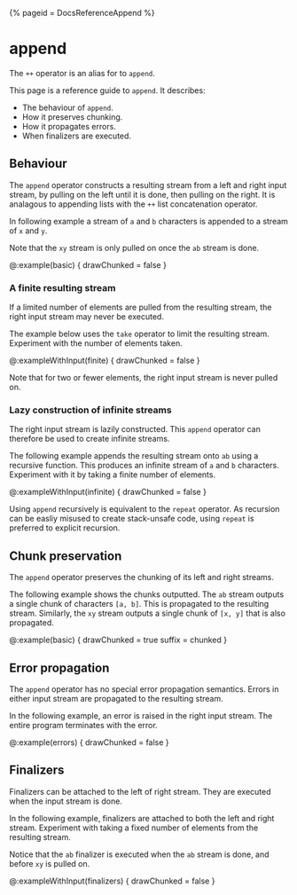 {%
  pageid = DocsReferenceAppend
%}


# append

The `++` operator is an alias for to `append`.

This page is a reference guide to `append`. It describes:

 - The behaviour of `append`.
 - How it preserves chunking.
 - How it propagates errors.
 - When finalizers are executed.

## Behaviour

The `append` operator constructs a resulting stream from a left and right input stream, by pulling on the left until it is done, then pulling on the right. It is analagous to appending lists with the `++` list concatenation operator.

In following example a stream of `a` and `b` characters is appended to a stream of `x` and `y`.

Note that the `xy` stream is only pulled on once the `ab` stream is done. 

@:example(basic) {
  drawChunked = false
}

### A finite resulting stream

If a limited number of elements are pulled from the resulting stream, the right input stream may never be executed. 

The example below uses the `take` operator to limit the resulting stream. Experiment with the number of elements taken. 

@:exampleWithInput(finite) {
  drawChunked = false
}

Note that for two or fewer elements, the right input stream is never pulled on.


### Lazy construction of infinite streams

The right input stream is lazily constructed. This `append` operator can therefore be used to create infinite streams.

The following example appends the resulting stream onto `ab` using a recursive function. This produces an infinite stream of `a` and `b` characters. Experiment with it by taking a finite number of elements.

@:exampleWithInput(infinite) {
  drawChunked = false
}

Using `append` recursively is equivalent to the `repeat` operator. As recursion can be easliy misused to create stack-unsafe code, using `repeat` is preferred to explicit recursion.

## Chunk preservation

The `append` operator preserves the chunking of its left and right streams.

The following example shows the chunks outputted. The `ab` stream outputs a single chunk of characters `[a, b]`. This is propagated to the resulting stream. Similarly, the `xy` stream outputs a single chunk of `[x, y]` that is also propagated.

@:example(basic) {
  drawChunked = true
  suffix = chunked
}


## Error propagation

The `append` operator has no special error propagation semantics. Errors in either input stream are propagated to the resulting stream.

In the following example, an error is raised in the right input stream. The entire program terminates with the error.

@:example(errors) {
  drawChunked = false
}


## Finalizers

Finalizers can be attached to the left of right stream. They are executed when the input stream is done.

In the following example, finalizers are attached to both the left and right stream. Experiment with taking a fixed number of elements from the resulting stream.

Notice that the `ab` finalizer is executed when the `ab` stream is done, and before `xy` is pulled on.

@:exampleWithInput(finalizers) {
  drawChunked = false
}
